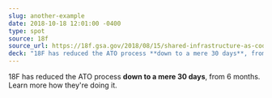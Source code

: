 ```yaml
---
slug: another-example
date: 2018-10-18 12:01:00 -0400
type: spot
source: 18f
source_url: https://18f.gsa.gov/2018/08/15/shared-infrastructure-as-code/
deck: "18F has reduced the ATO process **down to a mere 30 days**, from 6 months. Learn more how they're doing it."
---
```


18F has reduced the ATO process **down to a mere 30 days**, from 6 months. Learn more how they're doing it.
